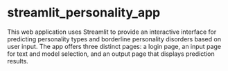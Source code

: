 # streamlit_personality_app
This web application uses Streamlit to provide an interactive interface for predicting personality types and borderline personality disorders based on user input. The app offers three distinct pages: a login page, an input page for text and model selection, and an output page that displays prediction results.
